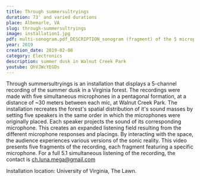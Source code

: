 ```yaml
---
title: Through summersultryings
duration: 73' and varied durations
place: Albemarle, VA
slug: through-summersultryings
image: installation1.jpg
pdf: multi-sonogram.pdf_DESCRIPTION_sonogram (fragment) of the 5 microphones
year: 2019
creation_date: 2019-02-08
category: Electronics
description: summer dusk in Walnut Creek Park
youtube: QhVJWcYEGDs
---
```


Through summersultryings is an installation that displays a 5-channel recording of the summer dusk in a Virginia forest. The recordings were made with five simultaneous microphones in a pentagonal formation, at a distance of ~30 meters between each mic, at Walnut Creek Park. The installation recreates the forest's spatial distribution of it's sound masses by setting five speakers in the same order in which the microphones were originally placed. Each speaker projects the sound of its corresponding microphone. This creates an expanded listening field resulting from the different microphone responses and placings. By interacting with the space, the audience experiences various versions of the sonic reality. This video presents five fragments of the recording, each fragment featuring a specific microphone. For a full 5.1 simultaneous listening of the recording, the contact is ch.luna.mega@gmail.com

Installation location: University of Virginia, The Lawn.